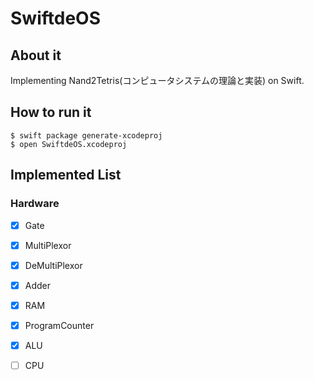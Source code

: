 # SwiftdeOS

## About it
Implementing Nand2Tetris(コンピュータシステムの理論と実装) on Swift.

## How to run it

```shell
$ swift package generate-xcodeproj  
$ open SwiftdeOS.xcodeproj
```

## Implemented List

### Hardware
- [x] Gate
- [x] MultiPlexor
- [x] DeMultiPlexor
- [x] Adder
- [x] RAM
- [x] ProgramCounter
- [x] ALU
- [ ] CPU

